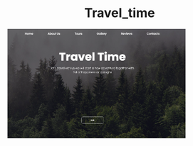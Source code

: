 <h1 align="center">Travel_time</h1>
<img src="https://github.com/KrisPrymak/travel_time/blob/main/travel_time.jpg" width="400px" /></h1>
